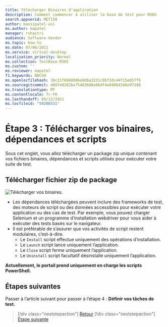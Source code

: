 ```yaml
---
title: Télécharger Binaires d’application
description: Comment commencer à utiliser la base de test pour M365
search.appverid: MET150
author: mansipatel-usl
ms.author: mapatel
manager: rshastri
audience: Software-Vendor
ms.topic: how-to
ms.date: 07/06/2021
ms.service: virtual-desktop
localization_priority: Normal
ms.collection: TestBase-M365
ms.custom: ''
ms.reviewer: mapatel
f1.keywords: NOCSH
ms.openlocfilehash: 38c21f69680d6e9d6a3231c8bf2dc44f15e057f6
ms.sourcegitcommit: d08fe0282be75483608e96df4e6986d346e97180
ms.translationtype: MT
ms.contentlocale: fr-FR
ms.lasthandoff: 09/12/2021
ms.locfileid: "59208531"
---
```

# <a name="step-3-upload-your-binaries-dependencies-and-scripts"></a>Étape 3 : Télécharger vos binaires, dépendances et scripts

Sous cet onglet, vous allez télécharger un package zip unique contenant vos fichiers binaires, dépendances et scripts utilisés pour exécuter votre suite de test.

## <a name="upload-package-zip-file"></a>Télécharger fichier zip de package

![Télécharger vos binaires.](Media/AddBinaries.png)

  - Les dépendances téléchargées peuvent inclure des frameworks de test, des moteurs de script ou des données accessibles pour exécuter votre application ou des cas de test. Par exemple, vous pouvez charger Selenium et un programme d’installation webdriver pour vous aider à exécuter des tests basés sur le navigateur.
  - Il est préférable de s’assurer que vos activités de script restent modulaires, c’est-à-dire. 
    - Le ```Install``` script effectue uniquement des opérations d’installation.
    - Le ```Launch``` script lance uniquement l’application.
    - Le ```Close``` script ferme uniquement l’application.
    - Le ```Uninstall``` script facultatif désinstalle uniquement l’application.

**Actuellement, le portail prend uniquement en charge les scripts PowerShell.**


## <a name="next-steps"></a>Étapes suivantes 

Passer à l’article suivant pour passer à l’étape 4 : **Définir vos tâches de test.**
> [!div class="nextstepaction"]
> [Retour](uploadApplication.md)
> [!div class="nextstepaction"]
> [Étape suivante](testtask.md)

